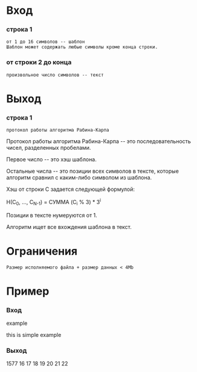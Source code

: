 # Вход
### строка 1
	от 1 до 16 символов -- шаблон
	Шаблон может содержать любые символы кроме конца строки.

### от строки 2 до конца
	произвольное число символов -- текст

# Выход
### строка 1
	протокол работы алгоритма Рабина-Карпа

Протокол работы алгоритма Рабина-Карпа -- это последовательность чисел, разделенных пробелами.

Первое число -- это хэш шаблона.

Остальные числа -- это позиции всех символов в тексте, которые алгоритм сравнил с каким-либо символом из шаблона.

Хэш от строки C задается следующей формулой:

H(C<sub>0</sub>, ..., C<sub>N-1</sub>) = СУММА (C<sub>i</sub> % 3) * 3<sup>i</sup>

Позиции в тексте нумеруются от 1.

Алгоритм ищет все вхождения шаблона в текст.

# Ограничения
	Размер исполняемого файла + размер данных < 4Mb

# Пример
### Вход
example

this is simple example

### Выход
1577 16 17 18 19 20 21 22

